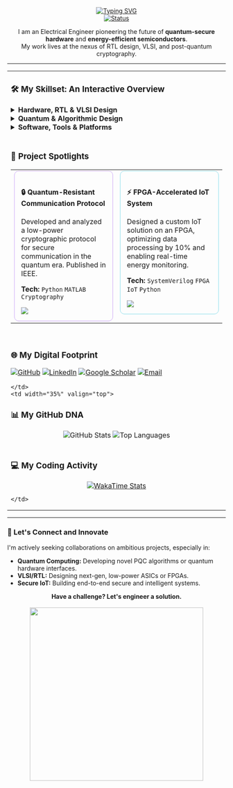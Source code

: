 <div align="center">
  <a href="https://github.com/ShaikhEamin">
    <img src="https://readme-typing-svg.herokuapp.com?font=Fira+Code&size=32&pause=1000&color=94E2D5&center=true&width=550&lines=Hi%2C+I'm+Shaikh+Eamin+👋; RTL+Designer+%26+VLSI+Enthusiast;Quantum+Security+Analyst;Building+Tomorrow's+Hardware" alt="Typing SVG" />
  </a>
</div>

<div align="center">
  <a href="#-lets-connect">
    <img src="https://img.shields.io/badge/Status-Open%20to%20Collaboration-blueviolet?style=for-the-badge&logo=github-sponsors" alt="Status"/>
  </a>
</div>

<p align="center">
  I am an Electrical Engineer pioneering the future of <b>quantum-secure hardware</b> and <b>energy-efficient semiconductors</b>.
  <br> My work lives at the nexus of RTL design, VLSI, and post-quantum cryptography.
</p>

---

<table width="100%" border="0">
  <tr>
    <td width="65%" valign="top">
      
### 🛠️ My Skillset: An Interactive Overview
<details>
  <summary><b>Hardware, RTL & VLSI Design</b></summary>
  <p>
    <code>SystemVerilog</code> <code>FPGA Design</code> <code>ASIC Flow</code> <code>Low-Power VLSI</code> <code>PCB Design</code>
  </p>
</details>
<details>
  <summary><b>Quantum & Algorithmic Design</b></summary>
  <p>
    <code>Post-Quantum Cryptography</code> <code>Qiskit</code> <code>Quantum Machine Learning</code> <code>MATLAB</code>
  </p>
</details>
<details>
  <summary><b>Software, Tools & Platforms</b></summary>
  <p>
    <code>Python</code> <code>Rust</code> <code>C++</code> <code>Cadence</code> <code>Git</code> <code>Docker</code> <code>Altium Designer</code>
  </p>
</details>

<br>
      
### 🚀 Project Spotlights
<table width="100%" border="0">
  <tr valign="top">
    <td width="50%">
      <div style="border:1px solid #cba6f7; border-radius:10px; padding:15px;">
        <h4>🔒 Quantum-Resistant Communication Protocol</h4>
        <p>Developed and analyzed a low-power cryptographic protocol for secure communication in the quantum era. Published in IEEE.</p>
        <p><b>Tech:</b> <code>Python</code> <code>MATLAB</code> <code>Cryptography</code></p>
        <a href="[LINK-TO-YOUR-PAPER]"><img src="https://img.shields.io/badge/Read_Paper-e64553?style=flat-square&logo=googlescholar"></a>
      </div>
    </td>
    <td width="50%">
      <div style="border:1px solid #89dceb; border-radius:10px; padding:15px;">
        <h4>⚡ FPGA-Accelerated IoT System</h4>
        <p>Designed a custom IoT solution on an FPGA, optimizing data processing by 10% and enabling real-time energy monitoring.</p>
        <p><b>Tech:</b> <code>SystemVerilog</code> <code>FPGA</code> <code>IoT</code> <code>Python</code></p>
        <a href="[LINK-TO-YOUR-REPO]"><img src="https://img.shields.io/badge/View_Code-4c4f69?style=flat-square&logo=github"></a>
      </div>
    </td>
  </tr>
</table>

<br>

### 🌐 My Digital Footprint
<p align="left">
  <a href="https://github.com/ShaikhEamin"><img src="https://img.shields.io/badge/GitHub-181717?style=flat-square&logo=github&logoColor=white" alt="GitHub"></a>
  <a href="https://www.linkedin.com/in/shaikh-eamin/"><img src="https://img.shields.io/badge/LinkedIn-0A66C2?style=flat-square&logo=linkedin&logoColor=white" alt="LinkedIn"></a>
  <a href="[LINK-TO-YOUR-GOOGLE-SCHOLAR]"><img src="https://img.shields.io/badge/Google_Scholar-4285F4?style=flat-square&logo=googlescholar&logoColor=white" alt="Google Scholar"></a>
  <a href="mailto:Eamineee19@gmail.com"><img src="https://img.shields.io/badge/Email_Me-D14836?style=flat-square&logo=gmail&logoColor=white" alt="Email"></a>
</p>

    </td>
    <td width="35%" valign="top">
      
### 📊 My GitHub DNA
<div align="center">
  <img src="https://github-readme-stats.vercel.app/api?username=ShaikhEamin&show_icons=true&theme=catppuccin_latte&hide_border=true&border_radius=10" alt="GitHub Stats"/>
  <img src="https://github-readme-stats.vercel.app/api/top-langs/?username=ShaikhEamin&layout=compact&theme=catppuccin_latte&hide_border=true&border_radius=10" alt="Top Languages"/>
</div>

<br>
      
### 💻 My Coding Activity
<div align="center">
  <a href="https://wakatime.com/@ShaikhEamin">
    <img src="https://github-readme-stats.vercel.app/api/wakatime?username=ShaikhEamin&theme=catppuccin_latte&hide_border=true&border_radius=10&layout=compact" alt="WakaTime Stats"/>
  </a>
</div>

    </td>
  </tr>
</table>

---

### <a id="-lets-connect"></a>🤝 Let's Connect and Innovate
I'm actively seeking collaborations on ambitious projects, especially in:
-   **Quantum Computing:** Developing novel PQC algorithms or quantum hardware interfaces.
-   **VLSI/RTL:** Designing next-gen, low-power ASICs or FPGAs.
-   **Secure IoT:** Building end-to-end secure and intelligent systems.

<p align="center">
  <b>Have a challenge? Let's engineer a solution.</b>
  <br><br>
  <img src="https://media.giphy.com/media/dy2RaYdX7GzVzvh1Zi/giphy.gif" width="400">
</p>
